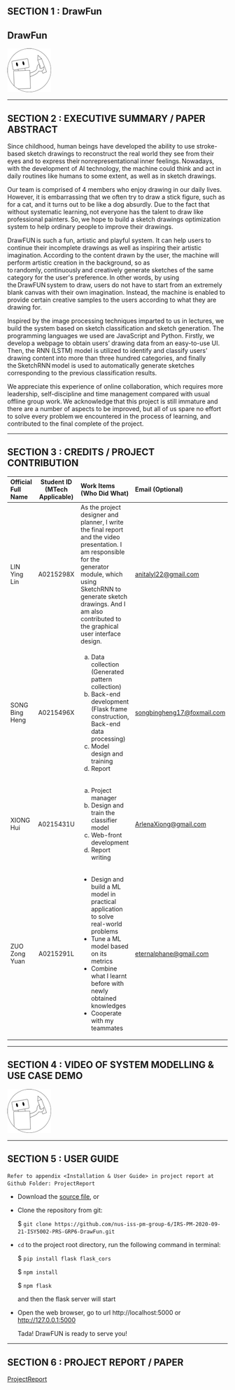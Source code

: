 ## SECTION 1 : DrawFun
## DrawFun

![img-ph](SystemCode/src/assets/img/logo.png)

---

## SECTION 2 : EXECUTIVE SUMMARY / PAPER ABSTRACT
Since childhood, human beings have developed the ability to use stroke-based sketch drawings to reconstruct the real world they see from their eyes and to express their nonrepresentational inner feelings. Nowadays, with the development of AI technology, the machine could think and act in daily routines like humans to some extent, as well as in sketch drawings.  

Our team is comprised of 4 members who enjoy drawing in our daily lives. However, it is embarrassing that we often try to draw a stick figure, such as for a cat, and it turns out to be like a dog absurdly. Due to the fact that without systematic learning, not everyone has the talent to draw like professional painters. So, we hope to build a sketch drawings optimization system to help ordinary people to improve their drawings. 

DrawFUN is such a fun, artistic and playful system. It can help users to continue their incomplete drawings as well as inspiring their artistic imagination. According to the content drawn by the user, the machine will perform artistic creation in the background, so as to randomly, continuously and creatively generate sketches of the same category for the user's preference. In other words, by using the DrawFUN system to draw, users do not have to start from an extremely blank canvas with their own imagination. Instead, the machine is enabled to provide certain creative samples to the users according to what they are drawing for. 

Inspired by the image processing techniques imparted to us in lectures, we build the system based on sketch classification and sketch generation. The programming languages we used are JavaScript and Python. Firstly, we develop a webpage to obtain users’ drawing data from an easy-to-use UI. Then, the RNN (LSTM) model is utilized to identify and classify users’ drawing content into more than three hundred categories, and finally the SketchRNN model is used to automatically generate sketches corresponding to the previous classification results. 



We appreciate this experience of online collaboration, which requires more leadership, self-discipline and time management compared with usual offline group work. We acknowledge that this project is still immature and there are a number of aspects to be improved, but all of us spare no effort to solve every problem we encountered in the process of learning, and contributed to the final complete of the project. 

---

## SECTION 3 : CREDITS / PROJECT CONTRIBUTION

| Official Full Name  | Student ID (MTech Applicable)  | Work Items (Who Did What) | Email (Optional) |
| :------------ |:---------------:| :-----| :-----|
| LIN Ying Lin | A0215298X | As the project designer and planner, I write the final report and the video presentation. I am responsible for the generator module, which using SketchRNN to generate sketch drawings. And I am also contributed to the graphical user interface design. | anitalyl22@gmail.com |
| SONG Bing Heng | A0215496X | <ol type="a"><li>Data collection (Generated pattern collection)</li><li>Back-end development (Flask frame construction, Back-end data processing)</li><li>Model design and training</li><li>Report</li>| songbingheng17@foxmail.com |
| XIONG Hui | A0215431U | <ol type="a"><li>Project manager</li><li>Design and train the classifier model</li><li>Web-front development</li><li>Report writing</li></ol> | ArlenaXiong@gmail.com |
| ZUO Zong Yuan | A0215291L | <ul><li>Design and build a ML model in practical application to solve real-world problems</li><li>Tune a ML model based on its metrics</li><li>Combine what I learnt before with newly obtained knowledges</li><li>Cooperate with my teammates</li></ul> | eternalphane@gmail.com |

---

## SECTION 4 : VIDEO OF SYSTEM MODELLING & USE CASE DEMO

[![DrawFUN](SystemCode/src/assets/img/logo.png)](Video/DrawFUN.mp4 "DrawFUN")

---

## SECTION 5 : USER GUIDE

`Refer to appendix <Installation & User Guide> in project report at Github Folder: ProjectReport`

* Download the [source file](https://github.com/nus-iss-pm-group-6/IRS-PM-2020-09-21-ISY5002-PRS-GRP6-DrawFun/archive/master.zip), or

* Clone the repository from git:

  $ `git clone https://github.com/nus-iss-pm-group-6/IRS-PM-2020-09-21-ISY5002-PRS-GRP6-DrawFun.git`

* `cd` to the project root directory, run the following command in terminal:

  $ `pip install flask flask_cors`

  $ `npm install`

  $ `npm flask`

  and then the flask server will start

* Open the web browser, go to url http://localhost:5000 or http://127.0.0.1:5000

  Tada! DrawFUN is ready to serve you!

---
## SECTION 6 : PROJECT REPORT / PAPER

[ProjectReport](ProjectReport/Team%206%20fianl%20report.pdf)

